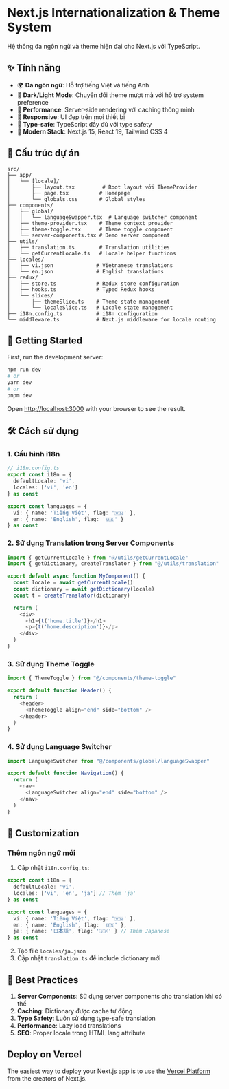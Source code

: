 # Next.js Internationalization & Theme System

Hệ thống đa ngôn ngữ và theme hiện đại cho Next.js với TypeScript.

## ✨ Tính năng

- 🌍 **Đa ngôn ngữ**: Hỗ trợ tiếng Việt và tiếng Anh
- 🎨 **Dark/Light Mode**: Chuyển đổi theme mượt mà với hỗ trợ system preference
- 🚀 **Performance**: Server-side rendering với caching thông minh
- 📱 **Responsive**: UI đẹp trên mọi thiết bị
- 🔧 **Type-safe**: TypeScript đầy đủ với type safety
- 🎯 **Modern Stack**: Next.js 15, React 19, Tailwind CSS 4

## 📁 Cấu trúc dự án

```
src/
├── app/
│   └── [locale]/
│       ├── layout.tsx         # Root layout với ThemeProvider
│       ├── page.tsx          # Homepage
│       └── globals.css       # Global styles
├── components/
│   ├── global/
│   │   └── languageSwapper.tsx  # Language switcher component
│   ├── theme-provider.tsx    # Theme context provider
│   ├── theme-toggle.tsx      # Theme toggle component
│   └── server-components.tsx # Demo server component
├── utils/
│   ├── translation.ts        # Translation utilities
│   └── getCurrentLocale.ts   # Locale helper functions
├── locales/
│   ├── vi.json              # Vietnamese translations
│   └── en.json              # English translations
├── redux/
│   ├── store.ts             # Redux store configuration
│   ├── hooks.ts             # Typed Redux hooks
│   └── slices/
│       ├── themeSlice.ts    # Theme state management
│       └── localeSlice.ts   # Locale state management
├── i18n.config.ts           # i18n configuration
└── middleware.ts            # Next.js middleware for locale routing
```

## 🚀 Getting Started

First, run the development server:

```bash
npm run dev
# or
yarn dev
# or
pnpm dev
```

Open [http://localhost:3000](http://localhost:3000) with your browser to see the result.

## 🛠️ Cách sử dụng

### 1. Cấu hình i18n

```typescript
// i18n.config.ts
export const i18n = {
  defaultLocale: 'vi',
  locales: ['vi', 'en']
} as const

export const languages = {
  vi: { name: 'Tiếng Việt', flag: '🇻🇳' },
  en: { name: 'English', flag: '🇺🇸' }
} as const
```

### 2. Sử dụng Translation trong Server Components

```typescript
import { getCurrentLocale } from "@/utils/getCurrentLocale"
import { getDictionary, createTranslator } from "@/utils/translation"

export default async function MyComponent() {
  const locale = await getCurrentLocale()
  const dictionary = await getDictionary(locale)
  const t = createTranslator(dictionary)

  return (
    <div>
      <h1>{t('home.title')}</h1>
      <p>{t('home.description')}</p>
    </div>
  )
}
```

### 3. Sử dụng Theme Toggle

```typescript
import { ThemeToggle } from "@/components/theme-toggle"

export default function Header() {
  return (
    <header>
      <ThemeToggle align="end" side="bottom" />
    </header>
  )
}
```

### 4. Sử dụng Language Switcher

```typescript
import LanguageSwitcher from "@/components/global/languageSwapper"

export default function Navigation() {
  return (
    <nav>
      <LanguageSwitcher align="end" side="bottom" />
    </nav>
  )
}
```

## 🎨 Customization

### Thêm ngôn ngữ mới

1. Cập nhật `i18n.config.ts`:
```typescript
export const i18n = {
  defaultLocale: 'vi',
  locales: ['vi', 'en', 'ja'] // Thêm 'ja'
} as const

export const languages = {
  vi: { name: 'Tiếng Việt', flag: '🇻🇳' },
  en: { name: 'English', flag: '🇺🇸' },
  ja: { name: '日本語', flag: '🇯🇵' } // Thêm Japanese
} as const
```

2. Tạo file `locales/ja.json`
3. Cập nhật `translation.ts` để include dictionary mới

## 📝 Best Practices

1. **Server Components**: Sử dụng server components cho translation khi có thể
2. **Caching**: Dictionary được cache tự động
3. **Type Safety**: Luôn sử dụng type-safe translation
4. **Performance**: Lazy load translations
5. **SEO**: Proper locale trong HTML lang attribute

## Deploy on Vercel

The easiest way to deploy your Next.js app is to use the [Vercel Platform](https://vercel.com/new?utm_medium=default-template&filter=next.js&utm_source=create-next-app&utm_campaign=create-next-app-readme) from the creators of Next.js.
